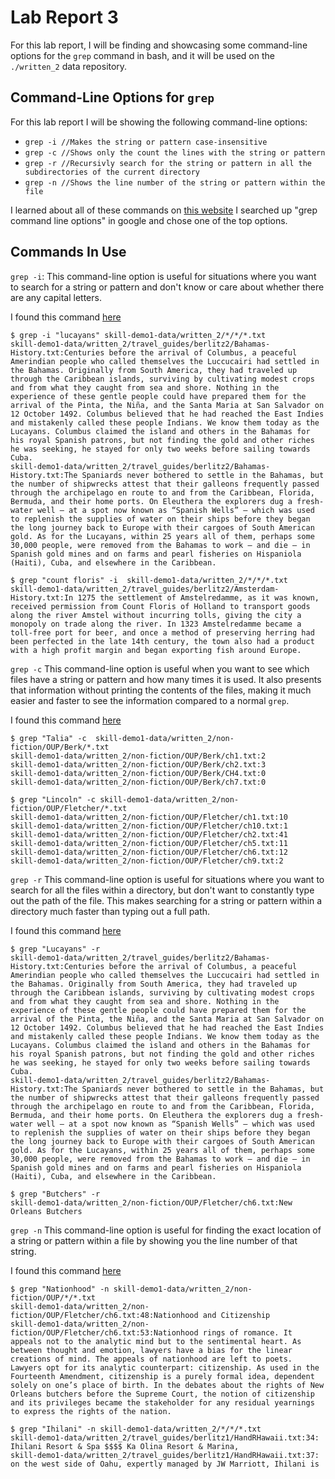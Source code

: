 # Lab Report 3

For this lab report, I will be finding and showcasing some command-line options for the ```grep``` command in bash, and it will be used on the ```./written_2``` data repository.

## Command-Line Options for ```grep```

For this lab report I will be showing the following command-line options:

* ```grep -i //Makes the string or pattern case-insensitive```
* ```grep -c //Shows only the count the lines with the string or pattern```
* ```grep -r //Recursivly search for the string or pattern in all the subdirectories of the current directory```
* ```grep -n //Shows the line number of the string or pattern within the file```

I learned about all of these commands on [this website](https://man7.org/linux/man-pages/man1/grep.1.html)
I searched up "grep command line options" in google and chose one of the top options.

## Commands In Use

```grep -i```:
This command-line option is useful for situations where you want to search for a string or pattern and don't know or care about whether there are any capital letters.

I found this command [here](https://man7.org/linux/man-pages/man1/grep.1.html)

```
$ grep -i "lucayans" skill-demo1-data/written_2/*/*/*.txt
skill-demo1-data/written_2/travel_guides/berlitz2/Bahamas-History.txt:Centuries before the arrival of Columbus, a peaceful Amerindian people who called themselves the Luccucairi had settled in the Bahamas. Originally from South America, they had traveled up through the Caribbean islands, surviving by cultivating modest crops and from what they caught from sea and shore. Nothing in the experience of these gentle people could have prepared them for the arrival of the Pinta, the Niña, and the Santa Maria at San Salvador on 12 October 1492. Columbus believed that he had reached the East Indies and mistakenly called these people Indians. We know them today as the Lucayans. Columbus claimed the island and others in the Bahamas for his royal Spanish patrons, but not finding the gold and other riches he was seeking, he stayed for only two weeks before sailing towards Cuba.
skill-demo1-data/written_2/travel_guides/berlitz2/Bahamas-History.txt:The Spaniards never bothered to settle in the Bahamas, but the number of shipwrecks attest that their galleons frequently passed through the archipelago en route to and from the Caribbean, Florida, Bermuda, and their home ports. On Eleuthera the explorers dug a fresh-water well — at a spot now known as “Spanish Wells” — which was used to replenish the supplies of water on their ships before they began the long journey back to Europe with their cargoes of South American gold. As for the Lucayans, within 25 years all of them, perhaps some 30,000 people, were removed from the Bahamas to work — and die — in Spanish gold mines and on farms and pearl fisheries on Hispaniola (Haiti), Cuba, and elsewhere in the Caribbean.
```

```
$ grep "count floris" -i  skill-demo1-data/written_2/*/*/*.txt
skill-demo1-data/written_2/travel_guides/berlitz2/Amsterdam-History.txt:In 1275 the settlement of Amstelredamme, as it was known, received permission from Count Floris of Holland to transport goods along the river Amstel without incurring tolls, giving the city a monopoly on trade along the river. In 1323 Amstelredamme became a toll-free port for beer, and once a method of preserving herring had been perfected in the late 14th century, the town also had a product with a high profit margin and began exporting fish around Europe.
```


```grep -c```
This command-line option is useful when you want to see which files have a string or pattern and how many times it is used. It also presents that information without printing the contents of the files, making it much easier and faster to see the information compared to a normal ```grep```.

I found this command [here](https://man7.org/linux/man-pages/man1/grep.1.html)

```
$ grep "Talia" -c  skill-demo1-data/written_2/non-fiction/OUP/Berk/*.txt
skill-demo1-data/written_2/non-fiction/OUP/Berk/ch1.txt:2
skill-demo1-data/written_2/non-fiction/OUP/Berk/ch2.txt:3
skill-demo1-data/written_2/non-fiction/OUP/Berk/CH4.txt:0
skill-demo1-data/written_2/non-fiction/OUP/Berk/ch7.txt:0
```

```
$ grep "Lincoln" -c skill-demo1-data/written_2/non-fiction/OUP/Fletcher/*.txt
skill-demo1-data/written_2/non-fiction/OUP/Fletcher/ch1.txt:10
skill-demo1-data/written_2/non-fiction/OUP/Fletcher/ch10.txt:1
skill-demo1-data/written_2/non-fiction/OUP/Fletcher/ch2.txt:41
skill-demo1-data/written_2/non-fiction/OUP/Fletcher/ch5.txt:11
skill-demo1-data/written_2/non-fiction/OUP/Fletcher/ch6.txt:12
skill-demo1-data/written_2/non-fiction/OUP/Fletcher/ch9.txt:2
```

```grep -r```
This command-line option is useful for situations where you want to search for all the files within a directory, but don't want to constantly type out the path of the file. This makes searching for a string or pattern within a directory much faster than typing out a full path.

I found this command [here](https://man7.org/linux/man-pages/man1/grep.1.html)

```
$ grep "Lucayans" -r
skill-demo1-data/written_2/travel_guides/berlitz2/Bahamas-History.txt:Centuries before the arrival of Columbus, a peaceful Amerindian people who called themselves the Luccucairi had settled in the Bahamas. Originally from South America, they had traveled up through the Caribbean islands, surviving by cultivating modest crops and from what they caught from sea and shore. Nothing in the experience of these gentle people could have prepared them for the arrival of the Pinta, the Niña, and the Santa Maria at San Salvador on 12 October 1492. Columbus believed that he had reached the East Indies and mistakenly called these people Indians. We know them today as the Lucayans. Columbus claimed the island and others in the Bahamas for his royal Spanish patrons, but not finding the gold and other riches he was seeking, he stayed for only two weeks before sailing towards Cuba.
skill-demo1-data/written_2/travel_guides/berlitz2/Bahamas-History.txt:The Spaniards never bothered to settle in the Bahamas, but the number of shipwrecks attest that their galleons frequently passed through the archipelago en route to and from the Caribbean, Florida, Bermuda, and their home ports. On Eleuthera the explorers dug a fresh-water well — at a spot now known as “Spanish Wells” — which was used to replenish the supplies of water on their ships before they began the long journey back to Europe with their cargoes of South American gold. As for the Lucayans, within 25 years all of them, perhaps some 30,000 people, were removed from the Bahamas to work — and die — in Spanish gold mines and on farms and pearl fisheries on Hispaniola (Haiti), Cuba, and elsewhere in the Caribbean.
```

```
$ grep "Butchers" -r
skill-demo1-data/written_2/non-fiction/OUP/Fletcher/ch6.txt:New Orleans Butchers
```

```grep -n```
This command-line option is useful for finding the exact location of a string or pattern within a file by showing you the line number of that string.

I found this command [here](https://man7.org/linux/man-pages/man1/grep.1.html)

```
$ grep "Nationhood" -n skill-demo1-data/written_2/non-fiction/OUP/*/*.txt
skill-demo1-data/written_2/non-fiction/OUP/Fletcher/ch6.txt:48:Nationhood and Citizenship
skill-demo1-data/written_2/non-fiction/OUP/Fletcher/ch6.txt:53:Nationhood rings of romance. It appeals not to the analytic mind but to the sentimental heart. As between thought and emotion, lawyers have a bias for the linear creations of mind. The appeals of nationhood are left to poets. Lawyers opt for its analytic counterpart: citizenship. As used in the Fourteenth Amendment, citizenship is a purely formal idea, dependent solely on one’s place of birth. In the debates about the rights of New Orleans butchers before the Supreme Court, the notion of citizenship and its privileges became the stakeholder for any residual yearnings to express the rights of the nation.
```

```
$ grep "Ihilani" -n skill-demo1-data/written_2/*/*/*.txt
skill-demo1-data/written_2/travel_guides/berlitz1/HandRHawaii.txt:34:        Ihilani Resort & Spa $$$$ Ka Olina Resort & Marina,
skill-demo1-data/written_2/travel_guides/berlitz1/HandRHawaii.txt:37:        on the west side of Oahu, expertly managed by JW Marriott, Ihilani is
```


